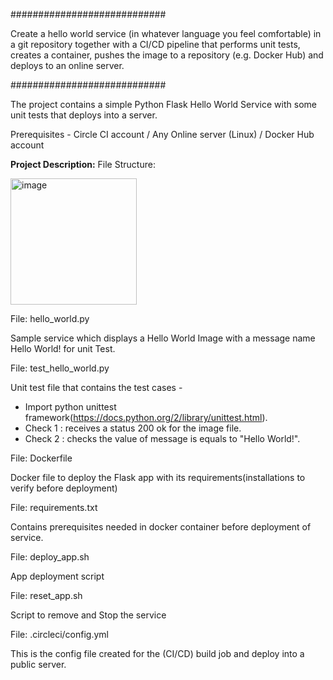 ############################

Create a hello world service (in whatever language you feel comfortable) in a git repository
together with a CI/CD pipeline that performs unit tests, creates a container, pushes the image to
a repository (e.g. Docker Hub) and deploys to an online server.

############################

The project contains a simple Python Flask Hello World Service with some unit tests that deploys into a server. 

Prerequisites - Circle CI account / Any Online server (Linux) / Docker Hub account

**Project Description:**
File Structure:

<img width="202" alt="image" src="https://user-images.githubusercontent.com/90499266/133021258-34005a41-62eb-480b-8c83-6275e6065941.png">



File: hello_world.py

Sample service which displays a Hello World Image with a message name Hello World! for unit Test.

File: test_hello_world.py

Unit test file that contains the test cases -
  * Import python unittest framework(https://docs.python.org/2/library/unittest.html).
  * Check 1 : receives a status 200 ok for the image file.
  * Check 2 : checks the value of message is equals to "Hello World!".

File: Dockerfile

Docker file to deploy the Flask app with its requirements(installations to verify before deployment)

File: requirements.txt

Contains prerequisites needed in docker container before deployment of service.

File: deploy_app.sh

App deployment script

File: reset_app.sh

Script to remove and Stop the service

File: .circleci/config.yml

This is the config file created for the (CI/CD) build job and deploy into a public server.
